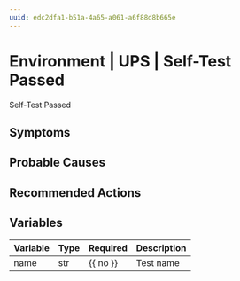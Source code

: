 ```yaml
---
uuid: edc2dfa1-b51a-4a65-a061-a6f88d8b665e
---
```

# Environment | UPS | Self-Test Passed

Self-Test Passed

## Symptoms

## Probable Causes

## Recommended Actions

## Variables

Variable | Type | Required | Description
--- | --- | --- | ---
name | str | {{ no }} | Test name
